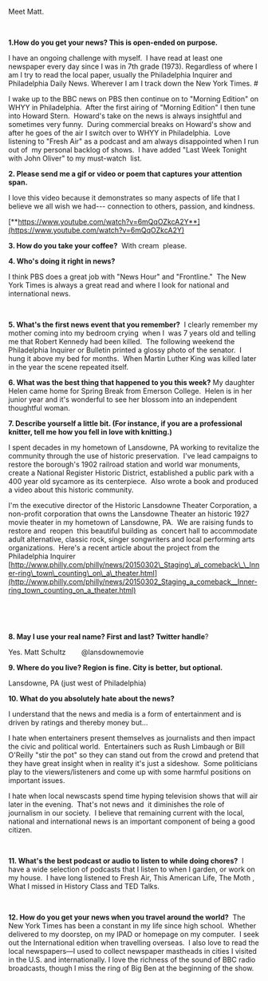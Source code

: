Meet Matt. 


&nbsp;

**1.How do you get&nbsp;your&nbsp;news? This is open-ended on purpose.&nbsp;**

I have an ongoing challenge with myself. &nbsp;I have read at least one newspaper every day since I was in 7th grade (1973). Regardless of where I am I try to read the local paper, usually the Philadelphia Inquirer and Philadelphia Daily News. Wherever I am I track down the New York Times. #

I wake up to the BBC news on PBS then continue on to "Morning Edition" on WHYY in Philadelphia. &nbsp;After the first airing of "Morning Edition" I then tune into Howard Stern. &nbsp;Howard's take on the news is always insightful and sometimes very funny. &nbsp;During commercial breaks on Howard's show and after he goes of the air I switch over to WHYY in Philadelphia. &nbsp;Love listening to "Fresh Air" as a podcast and am always disappointed when I run out of &nbsp;my personal backlog of shows. &nbsp;I have added "Last Week Tonight with John Oliver" to my must-watch &nbsp;list.

**2. Please send me a gif or video or poem that captures&nbsp;your&nbsp;attention span.**

I love this video because it demonstrates so many aspects of life that I believe we all wish we had--- connection to others, passion, and kindness. &nbsp;

[**https://www.youtube.com/watch?v=6mQqOZkcA2Y**](https://www.youtube.com/watch?v=6mQqOZkcA2Y)

**3. How do you take&nbsp;your&nbsp;coffee?** &nbsp;With cream &nbsp;please.

**4. Who's doing it right in&nbsp;news? &nbsp;**

I think PBS does a great job with "News Hour" and "Frontline." &nbsp;The New York Times is always a great read and where I look for national and international news. &nbsp;

&nbsp;

**5. What's the first&nbsp;news&nbsp;event that you remember?** &nbsp;I clearly remember my mother coming into my bedroom crying &nbsp;when I &nbsp;was 7 years old and telling me that Robert Kennedy had been killed. &nbsp;The following weekend the Philadelphia Inquirer or Bulletin printed a glossy photo of the senator. &nbsp;I hung it above my bed for months. &nbsp;When Martin Luther King was killed later in the year the scene repeated itself.

**6. What was the best thing that happened to you this week?** My daughter Helen came home for Spring Break from Emerson College. &nbsp;Helen is in her junior year and it's wonderful to see her blossom into an independent thoughtful woman. &nbsp;

**7. Describe yourself a little bit. (For instance, if you are a professional knitter, tell me how you fell in love with knitting.)**

I spent decades in my hometown of Lansdowne, PA working to revitalize the community through the use of historic preservation. &nbsp;I've lead campaigns to restore the borough's 1902 railroad station and world war monuments, create a National Register Historic District, established a public park with a 400 year old sycamore as its centerpiece. &nbsp;Also wrote a book and produced a video about this historic community.

I'm the executive director of the Historic Lansdowne Theater Corporation, a non-profit corporation that owns the Lansdowne Theater an historic 1927 movie theater in my hometown of Lansdowne, PA. &nbsp;We are raising funds to restore and &nbsp;reopen &nbsp;this beautiful building as &nbsp;concert hall to accommodate adult alternative, classic rock, singer songwriters and local performing arts organizations. &nbsp;Here's a recent article about the project from the Philadelphia Inquirer [http://www.philly.com/philly/news/20150302\_Staging\_a\_comeback\_\_Inner-ring\_town\_counting\_on\_a\_theater.html](http://www.philly.com/philly/news/20150302_Staging_a_comeback__Inner-ring_town_counting_on_a_theater.html)

&nbsp;

&nbsp;

**8. May I use&nbsp;your&nbsp;real name? First and last? Twitter handle**?

Yes. Matt Schultz &nbsp; &nbsp; &nbsp; &nbsp;@lansdownemovie

**9. Where do you live? Region is fine. City is better, but optional.&nbsp;**

Lansdowne, PA (just west of Philadelphia)

**10. What do you absolutely hate about the&nbsp;news?**

I understand that the news and media is a form of entertainment and is driven by ratings and thereby money but…

I hate when entertainers present themselves as journalists and then impact the civic and political world. &nbsp;Entertainers such as Rush Limbaugh or Bill O'Reilly "stir the pot" so they can stand out from the crowd and pretend that they have great insight when in reality it's just a sideshow. &nbsp;Some politicians play to the viewers/listeners and come up with some harmful positions on important issues. &nbsp;

I hate when local newscasts spend time hyping television shows that will air later in the evening. &nbsp;That's not news and &nbsp;it diminishes the role of journalism in our society. &nbsp;I believe that remaining current with the local, national and international news is an important component of being a good citizen. &nbsp;

&nbsp;

**11. What's the best&nbsp;podcast&nbsp;or audio&nbsp;to listen to while doing chores?** &nbsp;I have a wide selection of podcasts that I listen to when I garden, or work on my house. &nbsp;I have long listened to Fresh Air, This American Life, The Moth , What I missed in History Class and TED Talks.

&nbsp;

**12. How do you get&nbsp;your&nbsp;news&nbsp;when you&nbsp;travel&nbsp;around the world?** &nbsp;The New York Times has been a constant in my life since high school. &nbsp;Whether delivered to my doorstep, on my IPAD or homepage on my computer. &nbsp;I seek out the International edition when travelling overseas. &nbsp;I also love to read the local newspapers—I used to collect newspaper mastheads in cities I visited in the U.S. and internationally. I love the richness of the sound of BBC radio broadcasts, though I miss the ring of Big Ben at the beginning of the show.

